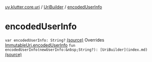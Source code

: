 [uy.klutter.core.uri](../index.md) / [UriBuilder](index.md) / [encodedUserInfo](.)


# encodedUserInfo
`var encodedUserInfo: String?` [(source)](https://github.com/kohesive/klutter/blob/master/core-jdk6/src/main/kotlin/uy/klutter/core/uri/UriBuilder.kt#L106)
Overrides [ImmutableUri.encodedUserInfo](../-immutable-uri/encoded-user-info.md)
`fun encodedUserInfo(newUserInfo:&nbsp;String?): [UriBuilder](index.md)` [(source)](https://github.com/kohesive/klutter/blob/master/core-jdk6/src/main/kotlin/uy/klutter/core/uri/UriBuilder.kt#L163)


